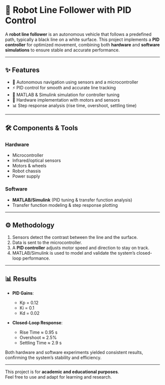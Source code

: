 # 🤖 Robot Line Follower with PID Control  

A **robot line follower** is an autonomous vehicle that follows a predefined path, typically a black line on a white surface. This project implements a **PID controller** for optimized movement, combining both **hardware** and **software simulations** to ensure stable and accurate performance.  

---

## ✨ Features  
- 🚗 Autonomous navigation using sensors and a microcontroller  
- ⚡ PID control for smooth and accurate line tracking  
- 🔧 MATLAB & Simulink simulation for controller tuning  
- 🔩 Hardware implementation with motors and sensors  
- 📊 Step response analysis (rise time, overshoot, settling time)  

---

## 🛠️ Components & Tools  
### Hardware  
- Microcontroller  
- Infrared/optical sensors  
- Motors & wheels  
- Robot chassis  
- Power supply  

### Software  
- **MATLAB/Simulink** (PID tuning & transfer function analysis)  
- Transfer function modeling & step response plotting  

---

## ⚙️ Methodology  
1. Sensors detect the contrast between the line and the surface.  
2. Data is sent to the microcontroller.  
3. A **PID controller** adjusts motor speed and direction to stay on track.  
4. MATLAB/Simulink is used to model and validate the system’s closed-loop performance.  

---

## 📊 Results  
- **PID Gains**:  
  - Kp = 0.12  
  - Ki = 0.1  
  - Kd = 0.02  

- **Closed-Loop Response**:  
  - Rise Time ≈ 0.95 s  
  - Overshoot ≈ 2.5%  
  - Settling Time ≈ 2.9 s  

Both hardware and software experiments yielded consistent results, confirming the system’s stability and efficiency.  

---

This project is for **academic and educational purposes**.  
Feel free to use and adapt for learning and research.  
